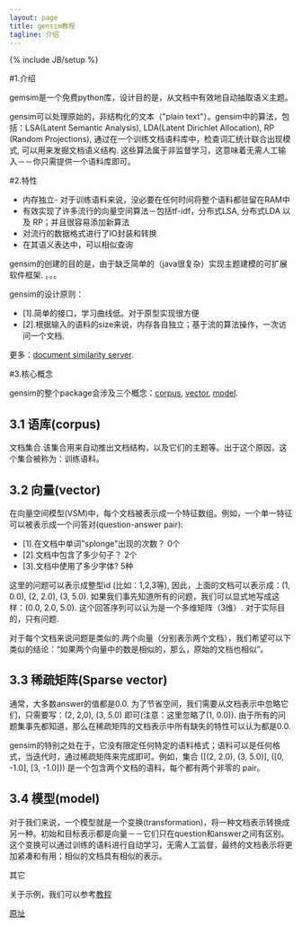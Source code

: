 ```yaml
---
layout: page
title: gensim教程 
tagline: 介绍
---
```

{% include JB/setup %}

#1.介绍

gemsim是一个免费python库，设计目的是，从文档中有效地自动抽取语义主题。

gensim可以处理原始的，非结构化的文本（"plain text"）。gensim中的算法，包括：LSA(Latent Semantic Analysis), LDA(Latent Dirichlet Allocation), RP (Random Projections), 通过在一个训练文档语料库中，检查词汇统计联合出现模式, 可以用来发掘文档语义结构. 这些算法属于非监督学习，这意味着无需人工输入－－你只需提供一个语料库即可。

#2.特性

- 内存独立- 对于训练语料来说，没必要在任何时间将整个语料都驻留在RAM中
- 有效实现了许多流行的向量空间算法－包括tf-idf，分布式LSA, 分布式LDA 以及 RP；并且很容易添加新算法
- 对流行的数据格式进行了IO封装和转换
- 在其语义表达中，可以相似查询

gensim的创建的目的是，由于缺乏简单的（java很复杂）实现主题建模的可扩展软件框架. 。。。

gensim的设计原则：

- [1].简单的接口，学习曲线低。对于原型实现很方便
- [2].根据输入的语料的size来说，内存各自独立；基于流的算法操作，一次访问一个文档.

更多：[document similarity server](http://pypi.python.org/pypi/simserver).

#3.核心概念

gensim的整个package会涉及三个概念：[corpus](d0evi1.github.io/gensim/corpus.html), [vector](d0evi1.github.io/gensim/vector.html), [model](d0evi1.github.io/gensim/model.html).

## 3.1 语库(corpus)
文档集合.该集合用来自动推出文档结构，以及它们的主题等。出于这个原因，这个集合被称为：训练语料。

## 3.2 向量(vector) 
在向量空间模型(VSM)中，每个文档被表示成一个特征数组。例如，一个单一特征可以被表示成一个问答对(question-answer pair):

- [1].在文档中单词"splonge"出现的次数？ 0个
- [2].文档中包含了多少句子？ 2个
- [3].文档中使用了多少字体? 5种

这里的问题可以表示成整型id (比如：1,2,3等), 因此，上面的文档可以表示成：(1, 0.0), (2, 2.0), (3, 5.0). 如果我们事先知道所有的问题，我们可以显式地写成这样：(0.0, 2.0, 5.0). 这个回答序列可以认为是一个多维矩阵（3维）. 对于实际目的，只有问题.

对于每个文档来说问题是类似的.两个向量（分别表示两个文档），我们希望可以下类似的结论：“如果两个向量中的数是相似的，那么，原始的文档也相似”。

## 3.3 稀疏矩阵(Sparse vector)

通常，大多数answer的值都是0.0. 为了节省空间，我们需要从文档表示中忽略它们，只需要写：(2, 2,0), (3, 5.0) 即可(注意：这里忽略了(1, 0.0)). 由于所有的问题集事先都知道，那么在稀疏矩阵的文档表示中所有缺失的特性可以认为都是0.0.

gensim的特别之处在于，它没有限定任何特定的语料格式；语料可以是任何格式，当迭代时，通过稀疏矩阵来完成即可。例如，集合 ([(2, 2.0), (3, 5.0)], ([0, -1.0], [3, -1.0]))  是一个包含两个文档的语料，每个都有两个非零的<feature-answer> pair。

## 3.4 模型(model)

对于我们来说，一个模型就是一个变换(transformation)，将一种文档表示转换成另一种。初始和目标表示都是向量－－它们只在question和answer之间有区别。这个变换可以通过训练的语料进行自动学习，无需人工监督，最终的文档表示将更加紧凑和有用；相似的文档具有相似的表示。

其它

关于示例，我们可以参考[教程](d0evi1.github.io/gensim/tutorial)


[原址](http://radimrehurek.com/gensim/intro.html)
